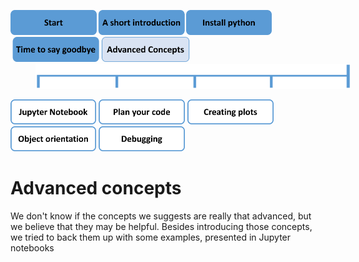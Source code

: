 <a href="https://github.com/RWTH-EBC/EBC-Tutorials/README.md"><img src="PicsForChapters/0_Start_filled.png" height="40"></a><a href="1_Short_Introduction.md"><img src="PicsForChapters/1_A_Short_Introduction_filled.png" height="40"></a><a href="2_Install_Python.md"><img src="PicsForChapters/2_Install_Python_filled.png" height="40"></a><a href="3_Time_to_Say_Goodbye.md"><img src="PicsForChapters/3_Time_to_Say_Goodbye_filled.png" height="40"></a><a href="4_Advanced_Concepts.md"><img src="PicsForChapters/4_Advanced_Concepts_transparent.png" height="40"></a>
<img src="PicsForChapters/tree.png" height="40" width="600" hspace="40"><p></p>
<a href="4-1_Jupyter_Notebook.md"><img src="PicsForChapters/4-1_Jupyter_Notebook.png" height="40"></a> <a href="4-2_Plan_Your_Code.md"><img src="PicsForChapters/4-2_Plan_Your_Code.png" height="40"></a> <a href="4-3_Creating_Plots.md"><img src="PicsForChapters/4-3_Creating_Plots.png" height="40"></a> <a href="4-4_Object_Orientation.md"><img src="PicsForChapters/4-4_Object_Orientation.png" height="40"></a> <a href="4-5_Debugging.md"><img src="PicsForChapters/4-5_Debugging.png" height="40"></a>

# Advanced concepts
We don't know if the concepts we suggests are really that advanced, but we believe that they may be helpful. Besides introducing those concepts, we tried to back them up with some examples, presented in Jupyter notebooks
